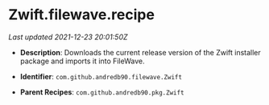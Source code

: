 # Zwift.filewave.recipe

_Last updated 2021-12-23 20:01:50Z_

- **Description**: Downloads the current release version of the Zwift installer package and imports it into FileWave.

- **Identifier**: `com.github.andredb90.filewave.Zwift`

- **Parent Recipes**: `com.github.andredb90.pkg.Zwift`
